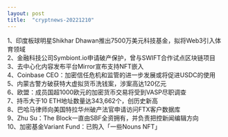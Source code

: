 ```yaml
---
layout: post
title:  "cryptnews-20221210"
---
```

1、印度板球明星Shikhar Dhawan推出7500万美元科技基金，拟将Web3引入体育领域  
2、金融科技公司Symbiont.io申请破产保护，曾与SWIFT合作试点区块链项目  
3、去中心化内容发布平台Mirror宣布支持NFT嵌入  
4、Coinbase CEO：加密信任危机和监管的进一步发展或将促进USDC的使用  
5、内蒙古警方破获特大虚拟货币洗钱案，涉案高达120亿元  
6、欧盟：成员国超1000欧元的加密货币交易将受到VASP尽职调查  
7、持币大于10 ETH地址数量达343,662个，创历史新高  
8、巴哈马律师向美国特拉华州破产法官申请访问FTX客户数据库  
9、Zhu Su：The Block一直由SBF全资拥有，并负责把控新闻编辑方向  
10、加密基金Variant Fund：已购入「一些Nouns NFT」  
